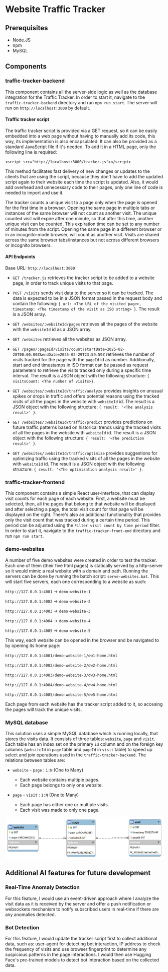 
# Website Traffic Tracker

## Prerequisites
- Node.JS
- npm
- MySQL

## Components

### traffic-tracker-backend
This component contains all the server-side logic as well as the database integration for the Traffic Tracker. In order to start it, navigate to the `traffic-tracker-backend` directory and run `npm run start`. The server will run on `http://localhost:3000` by default.

#### Traffic tracker script
The traffic tracker script is provided via a GET request, so it can be easily embedded into a web page without having to manually add its code, this way, its implementation is also encapsulated. It can also be provided as a standard JavaScript file if it's needed. To add it in a HTML page, only the following line is required:
```
<script src="http://localhost:3000/tracker.js"></script>
```
This method facilitates fast delivery of new changes or updates to the clients that are using the script, because they don't have to add the updated script again to their website each time the script is updated. Also, it would add overhead and unnecessary code to their pages, only one line of code is needed to import and use it. 

The tracker counts a unique visit to a page only when the page is opened for the first time in a browser. Opening the same page in multiple tabs or instances of the same browser will not count as another visit. The unique counted visit will expire after one minute, so that after this time, another unique visit can be counted. This expiration time can be set to any number of minutes from the script. Opening the same page in a different browser or in an incognito-mode browser, will count as another visit. Visits are shared across the same browser tabs/instances but not across different browsers or incognito browsers.

#### API Endpoints

Base URL: `http://localhost:3000`

- `GET /tracker.js` retrieves the tracker script to be added to a website page, in order to track unique visits to that page.

- `POST /visits` sends visit data to the server so it can be tracked. The data is expected to be in a JSON format passed in the request body and contain the following: `{ url: <The URL of the visited page>, timestamp: <The timestamp of the visit as ISO string> }`. The result is a JSON array.

- `GET /websites/:websiteId/pages` retrieves all the pages of the website with the `websiteId` id as a JSON array.

- `GET /websites` retrieves all the websites as JSON array.

- `GET /pages/:pageId/visits/count?startDate=2025-02-28T00:00:00Z&endDate=2025-02-29T23:59:59Z` retrieves the number of visits tracked for the page with the `pageId` id as number. Additionally, start and end timestamps in ISO format can be passed as request parameters to retrieve the visits tracked only during a specific time interval. The result is a JSON object with the following structure: `{ visitsCount: <The number of visits>}`.

- `GET /websites/:websiteId/traffic/analyze` provides insights on unusual spikes or drops in traffic and offers potential reasons using the tracked visits of all the pages in the website with `websiteId` id. The result is a JSON object with the following structure: `{ result: '<The analysis result>' }`.

- `GET /websites/:websiteId/traffic/predict` provides predictions on future traffic patterns based on historical trends using the tracked visits of all the pages in the website with `websiteId` id. The result is a JSON object with the following structure: `{ result: '<The prediction result>' }`.

- `GET /websites/:websiteId/traffic/optimize` provides suggestions for optimizing traffic using the tracked visits of all the pages in the website with `websiteId` id. The result is a JSON object with the following structure: `{ result: '<The optimization analysis result>' }`.

### traffic-tracker-frontend
This component contains a simple React user-interface, that can display visit counts for each page of each website. First, a website must be selected, then, all the pages that belong to that website will be displayed and after selecting a page, the total visit count for that page will be displayed on the right. There's also an additional functionality that provides only the visit count that was tracked during a certain time period. This period can be adjusted using the `Filter visit count by time period` filter. In order to start it, navigate to the `traffic-tracker-front-end` directory and run `npm run start`.

### demo-websites
A number of five demo websites were created in order to test the tracker. Each one of them (their five html pages) is statically served by a http-server so it would mimic a real website with a domain and path. Running the servers can be done by running the batch script: `serve-websites.bat`. This will start five servers, each one corresponding to a website as such:

`http://127.0.0.1:4001` -> `demo-website-1`

`http://127.0.0.1:4002` -> `demo-website-2`

`http://127.0.0.1:4003` -> `demo-website-3`

`http://127.0.0.1:4004` -> `demo-website-4`

`http://127.0.0.1:4005` -> `demo-website-5`

This way, each website can be opened in the browser and be navigated to by opening its home page:

`http://127.0.0.1:4001/demo-website-1/dw1-home.html`

`http://127.0.0.1:4002/demo-website-2/dw2-home.html`

`http://127.0.0.1:4003/demo-website-3/dw3-home.html`

`http://127.0.0.1:4004/demo-website-4/dw4-home.html`

`http://127.0.0.1:4005/demo-website-5/dw5-home.html`

Each page from each website has the tracker script added to it, so accesing the pages will track the unique visits.

### MySQL database
This solution uses a simple MySQL database which is running locally, that stores the visits data. It consists of three tables: `website`, `page` and `visit`. Each table has an index set on the primary `id` column and on the foreign key columns (`websiteId` in `page` table and `pageId` in `visit` table) to speed up select and join operations used in the `traffic-tracker-backend`. The relations between tables are:

- `website` - `page` : `1:N` (One to Many)

    - Each website contains multiple pages.
    - Each page belongs to only one website.

- `page` - `visit` : `1:N` (One to Many)

    - Each page has either one or multiple visits.
    - Each visit was made to only one page.

![alt text](https://github.com/alintintesan/website-traffic-tracker/blob/main/database-schema.png)

## Additional AI features for future development
### Real-Time Anomaly Detection
For this feature, I would use an event-driven approach where I analyze the visit data as it is received by the server and offer a push notification or websockets mechanism to notify subscribed users in real-time if there are any anomalies detected.

### Bot Detection 
For this feature, I would update the tracker script first to collect additional data, such as: user-agent for detecting bot interaction, IP address to check the frequency of visits and use browser fingerprint to determine any suspicious patterns in the page interactions. I would then use Hugging Face's pre-trained models to detect bot interaction based on the collected data.
